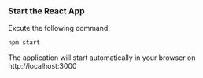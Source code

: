  ### Start the React App
 Excute the following command: 
```bash
npm start
```
The application will start automatically in your browser on http://localhost:3000
